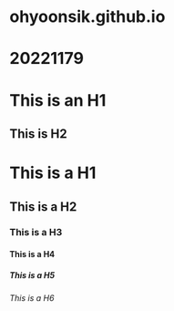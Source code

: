 # ohyoonsik.github.io
# 20221179
This is an H1
=============
This is H2
------------
# This is a H1
## This is a H2
### This is a H3
#### This is a H4
##### This is a H5
###### This is a H6
